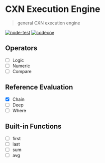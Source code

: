 # CXN Execution Engine

> general CXN execution engine

[![node-test](https://github.com/Soontao/cxn-engine/actions/workflows/nodejs.yml/badge.svg)](https://github.com/Soontao/cxn-engine/actions/workflows/nodejs.yml)
[![codecov](https://codecov.io/gh/Soontao/cxn-engine/branch/main/graph/badge.svg?token=qNex2ly3RN)](https://codecov.io/gh/Soontao/cxn-engine)

## Operators

- [ ] Logic
- [ ] Numeric
- [ ] Compare

## Reference Evaluation

- [x] Chain
- [ ] Deep
- [ ] Where

## Built-in Functions

- [ ] first
- [ ] last
- [ ] sum
- [ ] avg
